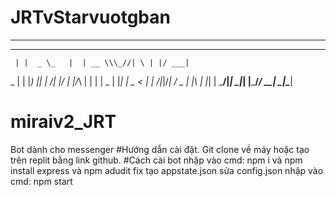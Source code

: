 # JRTvStarvuotgban
_ __
___    __  _   _ _   _  __ 
     | |  _ \_   |  | __ \\\_//| \ | |/ ___|
  _  | | |_) || |   /| |/ | |/_\ |  \| | |  _ 
 | |_| |  _ < | |   /|_|/_| / _ \| |\  | |_| |
  \___/|_| \_\|_|    |_____/_/ \_\_| \_|\____|


# miraiv2_JRT
Bot dành cho messenger
#Hướng dẫn cài đặt. 
Git clone về máy hoặc tạo trên replit bằng link github.
#Cách cài bot
nhập vào cmd: npm i và npm install express và npm adudit fix
tạo appstate.json 
sửa config.json
nhập vào cmd: npm start
